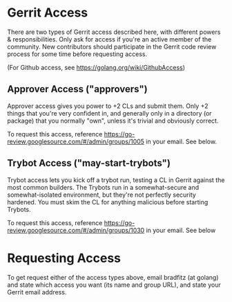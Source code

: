 # Gerrit Access

There are two types of Gerrit access described here, with different powers & responsibilities. Only ask for access if you're an active member of the community. New contributors should participate in the Gerrit code review process for some time before requesting access.

(For Github access, see https://golang.org/wiki/GithubAccess)

## Approver Access ("approvers")

Approver access gives you power to +2 CLs and submit them. Only +2 things that you're very confident in, and generally only in a directory (or package) that you normally "own", unless it's trivial and obviously correct.

To request this access, reference https://go-review.googlesource.com/#/admin/groups/1005 in your email. See below.

## Trybot Access ("may-start-trybots")

Trybot access lets you kick off a trybot run, testing a CL in Gerrit against the most common builders. The Trybots run in a somewhat-secure and somewhat-isolated environment, but they're not perfectly security hardened. You must skim the CL for anything malicious before starting Trybots.

To request this access, reference https://go-review.googlesource.com/#/admin/groups/1030 in your email. See below

# Requesting Access

To get request either of the access types above, email bradfitz (at golang) and state which access you want (its name and group URL), and state your Gerrit email address.
